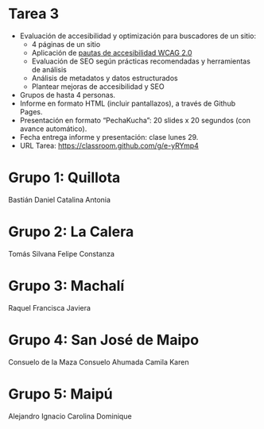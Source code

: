 # Tarea 3

* Evaluación de accesibilidad y optimización para buscadores de un sitio:
    + 4 páginas de un sitio
    + Aplicación de [pautas de accesibilidad WCAG 2.0](http://www.sidar.org/traducciones/wcag20/es/)
    + Evaluación de SEO según prácticas recomendadas y herramientas de análisis
    + Análisis de metadatos y datos estructurados
    + Plantear mejoras de accesibilidad y SEO
* Grupos de hasta 4 personas.
* Informe en formato HTML (incluir pantallazos), a través de Github Pages.
* Presentación en formato “PechaKucha”: 20 slides x 20 segundos (con avance automático).
* Fecha entrega informe y presentación: clase lunes 29.
* URL Tarea: https://classroom.github.com/g/e-yRYmp4

# Grupo 1: Quillota
Bastián
Daniel
Catalina
Antonia

# Grupo 2: La Calera
Tomás
Silvana
Felipe
Constanza

# Grupo 3: Machalí
Raquel
Francisca
Javiera

# Grupo 4: San José de Maipo
Consuelo de la Maza
Consuelo Ahumada
Camila
Karen

# Grupo 5: Maipú
Alejandro
Ignacio
Carolina
Dominique
